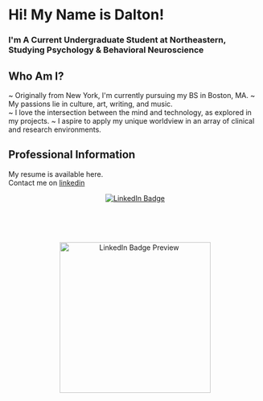 # Hi! My Name is Dalton! 
### I'm A Current Undergraduate Student at Northeastern, Studying Psychology & Behavioral Neuroscience

## Who Am I?
~ Originally from New York, I'm currently pursuing my BS in Boston, MA. 
~ My passions lie in culture, art, writing, and music.   
~ I love the intersection between the mind and technology, as explored in my projects.
~ I aspire to apply my unique worldview in an array of clinical and research environments.

## Professional Information
My resume is available here.  
Contact me on [linkedin](https://www.linkedin.com/in/dalton-tahy/)

<div align="center">

[![LinkedIn Badge](https://github.com/daltontahy/Linkedinbadges/blob/main/assets/linkedin-badge.png?raw=true)](https://linkedinbadges-daltontahy.vercel.app)

</div>


<br/><br/>
&nbsp;<div align="center">
  <a href="https://linkedinbadges-daltontahy.vercel.app">
    <img src="https://github.com/daltontahy/Linkedinbadges/blob/main/assets/linkedin-badge.png?raw=true" alt="LinkedIn Badge Preview" width="300" />
  </a>
</div>
<!--
**daltontahy/daltontahy** is a ✨ _special_ ✨ repository because its `README.md` (this file) appears on your GitHub profile.

Here are some ideas to get you started:

- 🔭 I’m currently working on ...
- 🌱 I’m currently learning ...
- 👯 I’m looking to collaborate on ...
- 🤔 I’m looking for help with ...
- 💬 Ask me about ...
- 📫 How to reach me: ...
- 😄 Pronouns: ...
- ⚡ Fun fact: ...
-->
